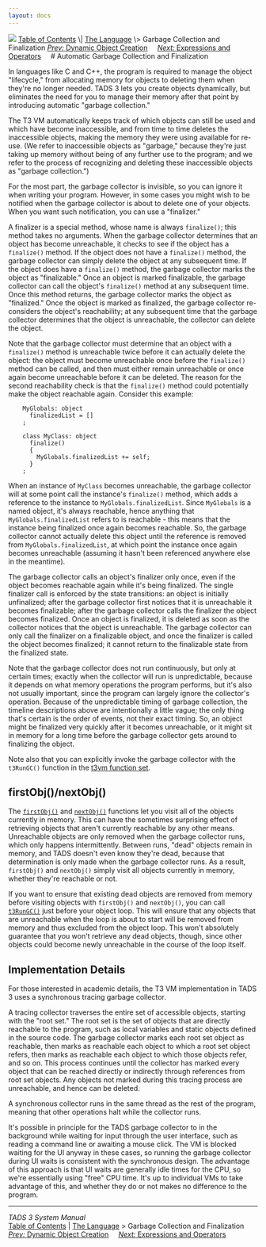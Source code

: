 ```yaml
---
layout: docs
---
```



<img src="topbar.jpg" data-border="0" />
<a href="toc.html" class="nav">Table of Contents</a> \|
<a href="langsec.html" class="nav">The Language</a> \> Garbage Collection
and Finalization  
<span class="navnp"><a href="dynobj.html" class="nav"><em>Prev:</em> Dynamic Object
Creation</a>    
<a href="expr.html" class="nav"><em>Next:</em> Expressions and
Operators</a>     </span>
# Automatic Garbage Collection and Finalization

In languages like C and C++, the program is required to manage the
object "lifecycle," from allocating memory for objects to deleting them
when they're no longer needed. TADS 3 lets you create objects
dynamically, but eliminates the need for you to manage their memory
after that point by introducing automatic "garbage collection."

The T3 VM automatically keeps track of which objects can still be used
and which have become inaccessible, and from time to time deletes the
inaccessible objects, making the memory they were using available for
re-use. (We refer to inaccessible objects as "garbage," because they're
just taking up memory without being of any further use to the program;
and we refer to the process of recognizing and deleting these
inaccessible objects as "garbage collection.")

For the most part, the garbage collector is invisible, so you can ignore
it when writing your program. However, in some cases you might wish to
be notified when the garbage collector is about to delete one of your
objects. When you want such notification, you can use a "finalizer."

A finalizer is a special method, whose name is always
`finalize()`; this method takes no arguments.
When the garbage collector determines that an object has become
unreachable, it checks to see if the object has a
`finalize()` method. If the object does not have
a `finalize()` method, the garbage collector can
simply delete the object at any subsequent time. If the object does have
a `finalize()` method, the garbage collector
marks the object as "finalizable." Once an object is marked finalizable,
the garbage collector can call the object's
`finalize()` method at any subsequent time. Once
this method returns, the garbage collector marks the object as
"finalized." Once the object is marked as finalized, the garbage
collector re-considers the object's reachability; at any subsequent time
that the garbage collector determines that the object is unreachable,
the collector can delete the object.

Note that the garbage collector must determine that an object with a
`finalize()` method is unreachable twice before
it can actually delete the object: the object must become unreachable
once before the `finalize()` method can be
called, and then must either remain unreachable or once again become
unreachable before it can be deleted. The reason for the second
reachability check is that the `finalize()`
method could potentially make the object reachable again. Consider this
example:

```
    MyGlobals: object
      finalizedList = []
    ;

    class MyClass: object
      finalize()
      {
        MyGlobals.finalizedList += self;
      }
    ;
```

When an instance of `MyClass` becomes
unreachable, the garbage collector will at some point call the
instance's `finalize()` method, which adds a
reference to the instance to
`MyGlobals.finalizedList`. Since
`MyGlobals` is a named object, it's always
reachable, hence anything that
`MyGlobals.finalizedList` refers to is
reachable - this means that the instance being finalized once again
becomes reachable. So, the garbage collector cannot actually delete this
object until the reference is removed from
`MyGlobals.finalizedList`, at which point the
instance once again becomes unreachable (assuming it hasn't been
referenced anywhere else in the meantime).

The garbage collector calls an object's finalizer only once, even if the
object becomes reachable again while it's being finalized. The single
finalizer call is enforced by the state transitions: an object is
initially unfinalized; after the garbage collector first notices that it
is unreachable it becomes finalizable; after the garbage collector calls
the finalizer the object becomes finalized. Once an object is finalized,
it is deleted as soon as the collector notices that the object is
unreachable. The garbage collector can only call the finalizer on a
finalizable object, and once the finalizer is called the object becomes
finalized; it cannot return to the finalizable state from the finalized
state.

Note that the garbage collector does not run continuously, but only at
certain times; exactly when the collector will run is unpredictable,
because it depends on what memory operations the program performs, but
it's also not usually important, since the program can largely ignore
the collector's operation. Because of the unpredictable timing of
garbage collection, the timeline descriptions above are intentionally a
little vague; the only thing that's certain is the order of events, not
their exact timing. So, an object might be finalized very quickly after
it becomes unreachable, or it might sit in memory for a long time before
the garbage collector gets around to finalizing the object.

Note also that you can explicitly invoke the garbage collector with the
`t3RunGC()` function in the [t3vm function
set](t3vm.html).

## firstObj()/nextObj()

The [`firstObj()`](tadsgen.html#firstObj) and
[`nextObj()`](tadsgen.html#nextObj) functions let
you visit all of the objects currently in memory. This can have the
sometimes surprising effect of retrieving objects that aren't currently
reachable by any other means. Unreachable objects are only removed when
the garbage collector runs, which only happens intermittently. Between
runs, "dead" objects remain in memory, and TADS doesn't even know
they're dead, because that determination is only made when the garbage
collector runs. As a result, `firstObj()` and
`nextObj()` simply visit all objects currently
in memory, whether they're reachable or not.

If you want to ensure that existing dead objects are removed from memory
before visiting objects with `firstObj()` and
`nextObj()`, you can call
[`t3RunGC()`](t3vm.html#t3RunGC) just before your
object loop. This will ensure that any objects that are unreachable when
the loop is about to start will be removed from memory and thus excluded
from the object loop. This won't absolutely guarantee that you won't
retrieve any dead objects, though, since other objects could become
newly unreachable in the course of the loop itself.

## Implementation Details

For those interested in academic details, the T3 VM implementation in
TADS 3 uses a synchronous tracing garbage collector.

A tracing collector traverses the entire set of accessible objects,
starting with the "root set." The root set is the set of objects that
are directly reachable to the program, such as local variables and
static objects defined in the source code. The garbage collector marks
each root set object as reachable, then marks as reachable each object
to which a root set object refers, then marks as reachable each object
to which those objects refer, and so on. This process continues until
the collector has marked every object that can be reached directly or
indirectly through references from root set objects. Any objects not
marked during this tracing process are unreachable, and hence can be
deleted.

A synchronous collector runs in the same thread as the rest of the
program, meaning that other operations halt while the collector runs.

It's possible in principle for the TADS garbage collector to in the
background while waiting for input through the user interface, such as
reading a command line or awaiting a mouse click. The VM is blocked
waiting for the UI anyway in these cases, so running the garbage
collector during UI waits is consistent with the synchronous design. The
advantage of this approach is that UI waits are generally idle times for
the CPU, so we're essentially using "free" CPU time. It's up to
individual VMs to take advantage of this, and whether they do or not
makes no difference to the program.



------------------------------------------------------------------------



*TADS 3 System Manual*  
<a href="toc.html" class="nav">Table of Contents</a> \|
<a href="langsec.html" class="nav">The Language</a> \> Garbage Collection
and Finalization  
<span class="navnp"><a href="dynobj.html" class="nav"><em>Prev:</em> Dynamic Object
Creation</a>    
<a href="expr.html" class="nav"><em>Next:</em> Expressions and
Operators</a>     </span>


